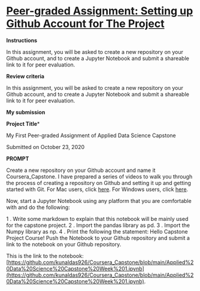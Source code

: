 # [Peer-graded Assignment: Setting up Github Account for The Project](https://www.coursera.org/learn/applied-data-science-capstone/peer/fpx1O/setting-up-github-account-for-the-project/review/3DEHQBTsEeuzBxJ59PKU2Q)

<b>Instructions</b>

In this assignment, you will be asked to create a new repository on your Github account, and to create a Jupyter Notebook and submit a shareable link to it for peer evaluation.

<b>Review criteria</b>

In this assignment, you will be asked to create a new repository on your Github account, and to create a Jupyter Notebook and submit a shareable link to it for peer evaluation.

<b>My submission</b>

<b>Project Title</b>*

My First Peer-graded Assignment of Applied Data Science Capstone

Submitted on October 23, 2020

<b>PROMPT</b>

Create a new repository on your Github account and name it Coursera_Capstone. I have prepared a series of videos to walk you through the process of creating a repository on Github and setting it up and getting started with Git. For Mac users, click [here](https://www.youtube.com/playlist?list=PL7slAxcLWlcAqykFVFaBj_B2HEoJ4E1TH). For Windows users, click [here](https://www.youtube.com/playlist?list=PL7slAxcLWlcCetian9RRoVZ_N3Ct5L_h3).

Now, start a Jupyter Notebook using any platform that you are comfortable with and do the following:

1 . Write some markdown to explain that this notebook will be mainly used for the capstone project.
2 . Import the pandas library as pd.
3 . Import the Numpy library as np.
4 . Print the following the statement: Hello Capstone Project Course!
Push the Notebook to your Github repository and submit a link to the notebook on your Github repository.

This is the link to the notebook: [https://github.com/kunaldas926/Coursera_Capstone/blob/main/Applied%20Data%20Science%20Capstone%20Week%201.ipynb](https://github.com/kunaldas926/Coursera_Capstone/blob/main/Applied%20Data%20Science%20Capstone%20Week%201.ipynb).